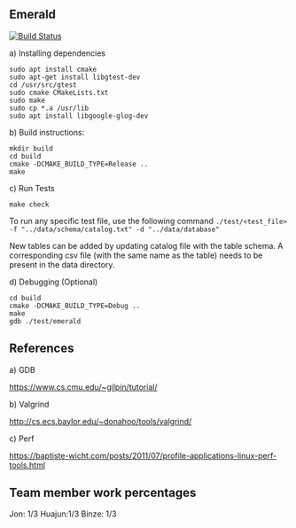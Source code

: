 Emerald
-------
[![Build Status](https://travis-ci.org/georgia-tech-db/buzzdb.svg?branch=master)](https://travis-ci.org/georgia-tech-db/buzzdb)

a) Installing dependencies

```
sudo apt install cmake
sudo apt-get install libgtest-dev
cd /usr/src/gtest
sudo cmake CMakeLists.txt
sudo make
sudo cp *.a /usr/lib
sudo apt install libgoogle-glog-dev
```

b) Build instructions:

```
mkdir build
cd build
cmake -DCMAKE_BUILD_TYPE=Release ..
make
```

c) Run Tests

```
make check
```

  To run any specific test file, use the following command
    ```./test/<test_file> -f "../data/schema/catalog.txt" -d "../data/database"```
    
  New tables can be added by updating catalog file with the table schema. A corresponding csv file (with the same name as the table) needs to be present in the data directory. 

d) Debugging (Optional)

```
cd build
cmake -DCMAKE_BUILD_TYPE=Debug ..
make
gdb ./test/emerald
```

References
----------

a) GDB

https://www.cs.cmu.edu/~gilpin/tutorial/

b) Valgrind

http://cs.ecs.baylor.edu/~donahoo/tools/valgrind/

c) Perf

https://baptiste-wicht.com/posts/2011/07/profile-applications-linux-perf-tools.html



Team member work percentages
----------
Jon: 1/3
Huajun:1/3
Binze: 1/3
